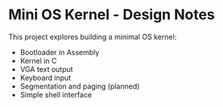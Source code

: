 # Mini OS Kernel - Design Notes

This project explores building a minimal OS kernel:
- Bootloader in Assembly
- Kernel in C
- VGA text output
- Keyboard input
- Segmentation and paging (planned)
- Simple shell interface
